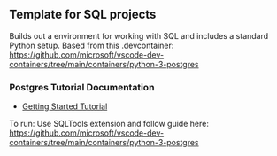 
## Template for SQL projects 

Builds out a environment for working with SQL and includes a standard Python setup.
Based from this .devcontainer:  https://github.com/microsoft/vscode-dev-containers/tree/main/containers/python-3-postgres


### Postgres Tutorial Documentation

* [Getting Started Tutorial](https://www.postgresql.org/docs/current/tutorial-createdb.html)

To run:  Use SQLTools extension and follow guide here:  https://github.com/microsoft/vscode-dev-containers/tree/main/containers/python-3-postgres